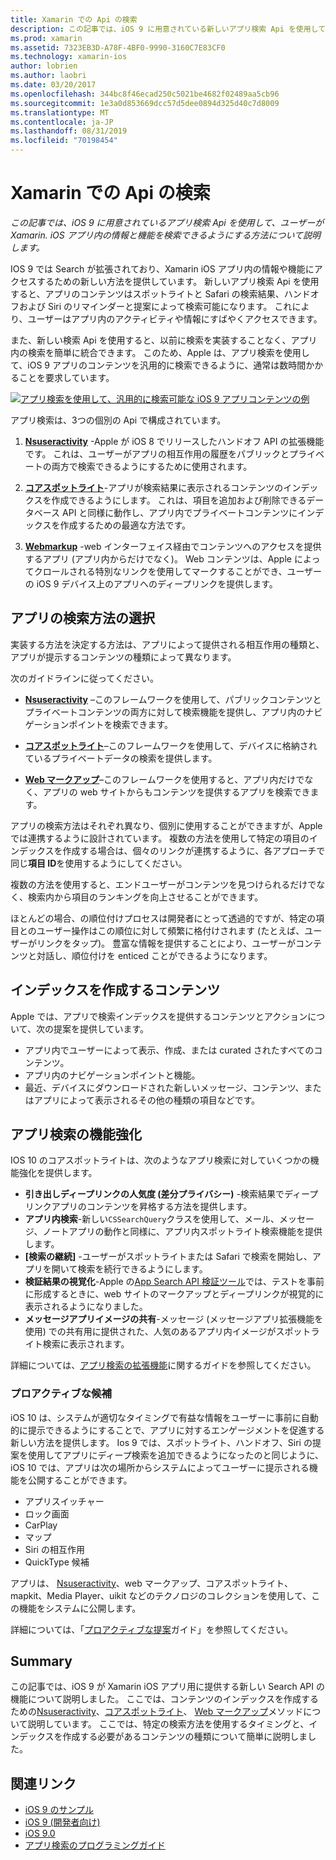 ```yaml
---
title: Xamarin での Api の検索
description: この記事では、iOS 9 に用意されている新しいアプリ検索 Api を使用して、ユーザーが Xamarin. iOS アプリ内の情報と機能を検索できるようにする方法について説明します。
ms.prod: xamarin
ms.assetid: 7323EB3D-A78F-4BF0-9990-3160C7E83CF0
ms.technology: xamarin-ios
author: lobrien
ms.author: laobri
ms.date: 03/20/2017
ms.openlocfilehash: 344bc8f46ecad250c5021be4682f02489aa5cb96
ms.sourcegitcommit: 1e3a0d853669dcc57d5dee0894d325d40c7d8009
ms.translationtype: MT
ms.contentlocale: ja-JP
ms.lasthandoff: 08/31/2019
ms.locfileid: "70198454"
---
```

# <a name="search-apis-in-xamarinios"></a>Xamarin での Api の検索

_この記事では、iOS 9 に用意されているアプリ検索 Api を使用して、ユーザーが Xamarin. iOS アプリ内の情報と機能を検索できるようにする方法について説明します。_

IOS 9 では Search が拡張されており、Xamarin iOS アプリ内の情報や機能にアクセスするための新しい方法を提供しています。 新しいアプリ検索 Api を使用すると、アプリのコンテンツはスポットライトと Safari の検索結果、ハンドオフおよび Siri のリマインダーと提案によって検索可能になります。 これにより、ユーザーはアプリ内のアクティビティや情報にすばやくアクセスできます。

また、新しい検索 Api を使用すると、以前に検索を実装することなく、アプリ内の検索を簡単に統合できます。 このため、Apple は、アプリ検索を使用して、iOS 9 アプリのコンテンツを汎用的に検索できるように、通常は数時間かかることを要求しています。

[![](images/intro01.png "アプリ検索を使用して、汎用的に検索可能な iOS 9 アプリコンテンツの例")](images/intro01.png#lightbox)

アプリ検索は、3つの個別の Api で構成されています。

1. [**Nsuseractivity**](nsuseractivity.md) -Apple が iOS 8 でリリースしたハンドオフ API の拡張機能です。 これは、ユーザーがアプリの相互作用の履歴をパブリックとプライベートの両方で検索できるようにするために使用されます。

2. [**コアスポットライト**](corespotlight.md)-アプリが検索結果に表示されるコンテンツのインデックスを作成できるようにします。 これは、項目を追加および削除できるデータベース API と同様に動作し、アプリ内でプライベートコンテンツにインデックスを作成するための最適な方法です。

3. [**Webmarkup**](web-markup.md) -web インターフェイス経由でコンテンツへのアクセスを提供するアプリ (アプリ内からだけでなく)。 Web コンテンツは、Apple によってクロールされる特別なリンクを使用してマークすることができ、ユーザーの iOS 9 デバイス上のアプリへのディープリンクを提供します。

## <a name="selecting-an-app-search-approach"></a>アプリの検索方法の選択

実装する方法を決定する方法は、アプリによって提供される相互作用の種類と、アプリが提示するコンテンツの種類によって異なります。

次のガイドラインに従ってください。

- [**Nsuseractivity**](nsuseractivity.md) –このフレームワークを使用して、パブリックコンテンツとプライベートコンテンツの両方に対して検索機能を提供し、アプリ内のナビゲーションポイントを検索できます。

- [**コアスポットライト**](corespotlight.md)–このフレームワークを使用して、デバイスに格納されているプライベートデータの検索を提供します。

- [**Web マークアップ**](web-markup.md)–このフレームワークを使用すると、アプリ内だけでなく、アプリの web サイトからもコンテンツを提供するアプリを検索できます。

アプリの検索方法はそれぞれ異なり、個別に使用することができますが、Apple では連携するように設計されています。 複数の方法を使用して特定の項目のインデックスを作成する場合は、個々のリンクが連携するように、各アプローチで同じ**項目 ID**を使用するようにしてください。

複数の方法を使用すると、エンドユーザーがコンテンツを見つけられるだけでなく、検索内から項目のランキングを向上させることができます。

ほとんどの場合、の順位付けプロセスは開発者にとって透過的ですが、特定の項目とのユーザー操作はこの順位に対して頻繁に格付けされます (たとえば、ユーザーがリンクをタップ)。
豊富な情報を提供することにより、ユーザーがコンテンツと対話し、順位付けを enticed ことができるようになります。

## <a name="what-content-to-index"></a>インデックスを作成するコンテンツ

Apple では、アプリで検索インデックスを提供するコンテンツとアクションについて、次の提案を提供しています。

- アプリ内でユーザーによって表示、作成、または curated されたすべてのコンテンツ。
- アプリ内のナビゲーションポイントと機能。
- 最近、デバイスにダウンロードされた新しいメッセージ、コンテンツ、またはアプリによって表示されるその他の種類の項目などです。

## <a name="app-search-enhancements"></a>アプリ検索の機能強化

IOS 10 のコアスポットライトは、次のようなアプリ検索に対していくつかの機能強化を提供します。

- **引き出しディープリンクの人気度 (差分プライバシー)** -検索結果でディープリンクアプリのコンテンツを昇格する方法を提供します。
- **アプリ内検索**-新しい`CSSearchQuery`クラスを使用して、メール、メッセージ、ノートアプリの動作と同様に、アプリ内スポットライト検索機能を提供します。
- **[検索の継続]** -ユーザーがスポットライトまたは Safari で検索を開始し、アプリを開いて検索を続行できるようにします。
- **検証結果の視覚化**-Apple の[App Search API 検証ツール](https://search.developer.apple.com/appsearch-validation-tool)では、テストを事前に形成するときに、web サイトのマークアップとディープリンクが視覚的に表示されるようになりました。
- **メッセージアプリイメージの共有**-メッセージ (メッセージアプリ拡張機能を使用) での共有用に提供された、人気のあるアプリ内イメージがスポットライト検索に表示されます。

詳細については、[アプリ検索の拡張機能](~/ios/platform/search/app-search-enhancements.md)に関するガイドを参照してください。

### <a name="proactive-suggestions"></a>プロアクティブな候補

iOS 10 は、システムが適切なタイミングで有益な情報をユーザーに事前に自動的に提示できるようにすることで、アプリに対するエンゲージメントを促進する新しい方法を提供します。 Ios 9 では、スポットライト、ハンドオフ、Siri の提案を使用してアプリにディープ検索を追加できるようになったのと同じように、iOS 10 では、アプリは次の場所からシステムによってユーザーに提示される機能を公開することができます。

- アプリスイッチャー
- ロック画面
- CarPlay
- マップ
- Siri の相互作用
- QuickType 候補 

アプリは、 [Nsuseractivity](xref:Foundation.NSUserActivity)、web マークアップ、コアスポットライト、mapkit、Media Player、uikit などのテクノロジのコレクションを使用して、この機能をシステムに公開します。

詳細については、「[プロアクティブな提案](~/ios/platform/search/proactive-suggestions.md)ガイド」を参照してください。

## <a name="summary"></a>Summary

この記事では、iOS 9 が Xamarin iOS アプリ用に提供する新しい Search API の機能について説明しました。 ここでは、コンテンツのインデックスを作成するための[Nsuseractivity](nsuseractivity.md)、[コアスポットライト](corespotlight.md)、 [Web マークアップ](web-markup.md)メソッドについて説明しています。 ここでは、特定の検索方法を使用するタイミングと、インデックスを作成する必要があるコンテンツの種類について簡単に説明しました。



## <a name="related-links"></a>関連リンク

- [iOS 9 のサンプル](https://docs.microsoft.com/samples/browse/?products=xamarin&term=Xamarin.iOS+iOS9)
- [iOS 9 (開発者向け)](https://developer.apple.com/ios/pre-release/)
- [iOS 9.0](https://developer.apple.com/library/prerelease/ios/releasenotes/General/WhatsNewIniOS/Articles/iOS9.html)
- [アプリ検索のプログラミングガイド](https://developer.apple.com/library/prerelease/ios/documentation/General/Conceptual/AppSearch/index.html#//apple_ref/doc/uid/TP40016308)
